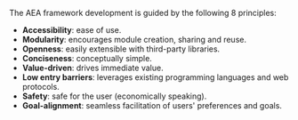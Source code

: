 The AEA framework development is guided by the following 8 principles:

* **Accessibility**: ease of use.
* **Modularity**: encourages module creation, sharing and reuse.
* **Openness**: easily extensible with third-party libraries.
* **Conciseness**: conceptually simple.
* **Value-driven**: drives immediate value.
* **Low entry barriers**: leverages existing programming languages and web protocols.
* **Safety**: safe for the user (economically speaking).     
* **Goal-alignment**: seamless facilitation of users' preferences and goals.

